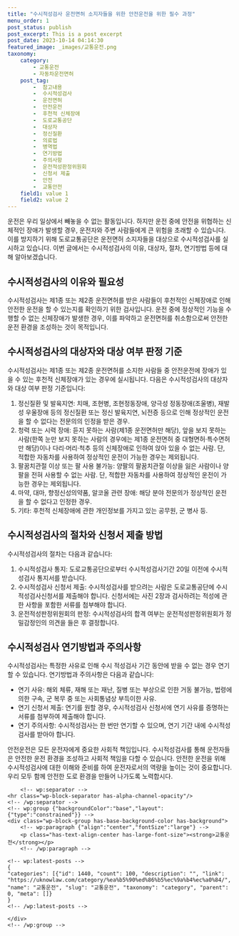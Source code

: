 ```yaml
---
title: "수시적성검사 운전면허 소지자들을 위한 안전운전을 위한 필수 과정"
menu_order: 1
post_status: publish
post_excerpt: This is a post excerpt
post_date: 2023-10-14 04:14:30
featured_image: _images/교통운전.png
taxonomy:
    category:
        - 교통운전
        - 자동차운전면허
    post_tag:
        -  참고내용
        -  수시적성검사
        -  운전면허
        -  안전운전
        -  후천적 신체장애
        -  도로교통공단
        -  대상자
        -  정신질환
        -  의료법
        -  병역법
        -  연기방법
        -  주의사항
        -  운전적성판정위원회
        -  신청서 제출
        -  안전
        -  교통안전
    field1: value 1
    field2: value 2
---
```




운전은 우리 일상에서 빼놓을 수 없는 활동입니다. 하지만 운전 중에 안전을 위협하는 신체적인 장애가 발생할 경우, 운전자와 주변 사람들에게 큰 위험을 초래할 수 있습니다. 이를 방지하기 위해 도로교통공단은 운전면허 소지자들을 대상으로 수시적성검사를 실시하고 있습니다. 이번 글에서는 수시적성검사의 이유, 대상자, 절차, 연기방법 등에 대해 알아보겠습니다.

## 수시적성검사의 이유와 필요성

수시적성검사는 제1종 또는 제2종 운전면허를 받은 사람들이 후천적인 신체장애로 인해 안전한 운전을 할 수 있는지를 확인하기 위한 검사입니다. 운전 중에 정상적인 기능을 수행할 수 없는 신체장애가 발생한 경우, 이를 파악하고 운전면허를 취소함으로써 안전한 운전 환경을 조성하는 것이 목적입니다.

## 수시적성검사의 대상자와 대상 여부 판정 기준

수시적성검사는 제1종 또는 제2종 운전면허를 소지한 사람들 중 안전운전에 장애가 있을 수 있는 후천적 신체장애가 있는 경우에 실시됩니다. 다음은 수시적성검사의 대상자와 대상 여부 판정 기준입니다:

1. 정신질환 및 발육지연: 치매, 조현병, 조현정동장애, 양극성 정동장애(조울병), 재발성 우울장애 등의 정신질환 또는 정신 발육지연, 뇌전증 등으로 인해 정상적인 운전을 할 수 없다는 전문의의 인정을 받은 경우.
2. 청력 또는 시력 장애: 듣지 못하는 사람(제1종 운전면허만 해당), 앞을 보지 못하는 사람(한쪽 눈만 보지 못하는 사람의 경우에는 제1종 운전면허 중 대형면허·특수면허만 해당)이나 다리·머리·척추 등의 신체장애로 인하여 앉아 있을 수 없는 사람. 단, 적합한 자동차를 사용하여 정상적인 운전이 가능한 경우는 제외됩니다.
3. 팔꿈치관절 이상 또는 팔 사용 불가능: 양팔의 팔꿈치관절 이상을 잃은 사람이나 양팔을 전혀 사용할 수 없는 사람. 단, 적합한 자동차를 사용하여 정상적인 운전이 가능한 경우는 제외됩니다.
4. 마약, 대마, 향정신성의약품, 알코올 관련 장애: 해당 분야 전문의가 정상적인 운전을 할 수 없다고 인정한 경우.
5. 기타: 후천적 신체장애에 관한 개인정보를 가지고 있는 공무원, 군 병사 등.

## 수시적성검사의 절차와 신청서 제출 방법

수시적성검사의 절차는 다음과 같습니다:

1. 수시적성검사 통지: 도로교통공단으로부터 수시적성검사기간 20일 이전에 수시적성검사 통지서를 받습니다.
2. 수시적성검사 신청서 제출: 수시적성검사를 받으려는 사람은 도로교통공단에 수시적성검사신청서를 제출해야 합니다. 신청서에는 사진 2장과 검사하려는 적성에 관한 사항을 포함한 서류를 첨부해야 합니다.
3. 운전적성판정위원회의 판정: 수시적성검사의 합격 여부는 운전적성판정위원회가 정밀감정인의 의견을 들은 후 결정합니다.

## 수시적성검사 연기방법과 주의사항

수시적성검사는 특정한 사유로 인해 수시 적성검사 기간 동안에 받을 수 없는 경우 연기할 수 있습니다. 연기방법과 주의사항은 다음과 같습니다:

- 연기 사유: 해외 체류, 재해 또는 재난, 질병 또는 부상으로 인한 거동 불가능, 법령에 의한 구속, 군 복무 중 또는 사회통념상 부득이한 사유.
- 연기 신청서 제출: 연기를 원할 경우, 수시적성검사 신청서에 연기 사유를 증명하는 서류를 첨부하여 제출해야 합니다.
- 연기 주의사항: 수시적성검사는 한 번만 연기할 수 있으며, 연기 기간 내에 수시적성검사를 받아야 합니다.

안전운전은 모든 운전자에게 중요한 사회적 책임입니다. 수시적성검사를 통해 운전자들은 안전한 운전 환경을 조성하고 사회적 책임을 다할 수 있습니다. 안전한 운전을 위해 수시적성검사에 대한 이해와 준비를 하여 운전자로서의 역량을 높이는 것이 중요합니다. 우리 모두 함께 안전한 도로 환경을 만들어 나가도록 노력합시다.


        <!-- wp:separator -->
    <hr class="wp-block-separator has-alpha-channel-opacity"/>
    <!-- /wp:separator -->
    <!-- wp:group {"backgroundColor":"base","layout":{"type":"constrained"}} -->
    <div class="wp-block-group has-base-background-color has-background">
        <!-- wp:paragraph {"align":"center","fontSize":"large"} -->
        <p class="has-text-align-center has-large-font-size"><strong>교통운전</strong></p>
        <!-- /wp:paragraph -->
        
    <!-- wp:latest-posts -->
    {
    "categories": [{"id": 1440, "count": 100, "description": "", "link": "https://uknowlaw.com/category/%ea%b5%90%ed%86%b5%ec%9a%b4%ec%a0%84/", "name": "교통운전", "slug": "교통운전", "taxonomy": "category", "parent": 0, "meta": []}
    }
    <!-- /wp:latest-posts -->
    
    </div>
    <!-- /wp:group -->
    